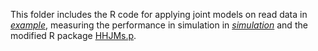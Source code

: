 This folder includes the R code for applying joint models on read data in [*example*](example), measuring the performance in simulation in [*simulation*](simulation) and the modified R package [HHJMs.p](HHJMs-p.tar.gz).
